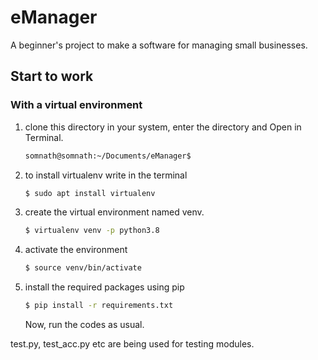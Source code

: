 # eManager
A beginner's project to make a software for managing small businesses.

## Start to work
### With a virtual environment
1. clone this directory in your system, enter the directory and Open in Terminal.
    ```sh
    somnath@somnath:~/Documents/eManager$ 
    ```
3. to install virtualenv write in the terminal
    ```sh
    $ sudo apt install virtualenv
    ```
 2. create the virtual environment named venv.
    ```sh
    $ virtualenv venv -p python3.8
    ```
 3. activate the environment
    ```sh
    $ source venv/bin/activate
    ```
 4. install the required packages using pip
    ```sh
    $ pip install -r requirements.txt
    ```
    Now, run the codes as usual.


test.py, test_acc.py etc are being used for testing modules.
